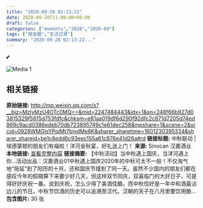 ```yaml
---
title: "2020-09-28 02:13:22"
date: 2020-09-28T11:00:00+08:00
draft: false
categories: ["moments","2020","2020-09"]
tags: ["朋友圈","生活记录"]
summary: "2020-09-28 02:13:22..."
---
```


💕

![Media 1](/Moments/photos/2020-09-28/202009280213220.jpg)

## 相关链接

**原始链接:** http://mp.weixin.qq.com/s?__biz=MzIyMzU4OTc0MQ==&mid=2247484443&idx=1&sn=248f66b927d03815329f5615d753fdfc&chksm=e81aa019df6d290f92dfc2c871d7205d74ed969c9acd0386edeb70db723895749c1e61dec258&mpshare=1&scene=2&srcid=0928WMGIsYPqlMt7biydMe8K&sharer_sharetime=1601230395334&sharer_shareid=be1c8edd6c93eec155a61c876e41d26a#rd
**链接标题:** 中秋联动 | 埃德蒙顿的朋友们有福啦！洋河金秋宴，好礼送上门！
**来源:** Sinocan 汉嘉酒业
**本地链接:** [查看完整内容](/link_content/2020/09/2020-09-28-1/link_content/)
**链接摘要:** 【中秋活动】当中秋遇上国庆，当洋河遇上你…活动出品：汉嘉酒业01中秋遇上国庆2020年的中秋可太不一般！不仅淘气地“拖延”到了阳历的十月，还和国庆节撞到了同一天。虽然不少国内的朋友们都在感叹今年的假期算下来要少好几天，但这样双节同庆，双喜临门的大好日子，可是得好好庆祝一番。说到庆祝，怎么少得了美酒佳酿。而中秋恰好是一年中和酒最沾边儿的节日。中秋节饮酒的历史可以追溯至汉代。汉朝的天子在八月里要饮用酿...
**包含图片:** 30 张

